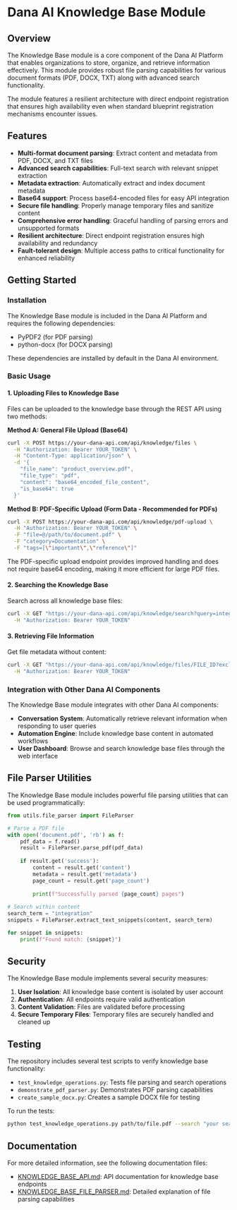 # Dana AI Knowledge Base Module

## Overview

The Knowledge Base module is a core component of the Dana AI Platform that enables organizations to store, organize, and retrieve information effectively. This module provides robust file parsing capabilities for various document formats (PDF, DOCX, TXT) along with advanced search functionality.

The module features a resilient architecture with direct endpoint registration that ensures high availability even when standard blueprint registration mechanisms encounter issues.

## Features

- **Multi-format document parsing**: Extract content and metadata from PDF, DOCX, and TXT files
- **Advanced search capabilities**: Full-text search with relevant snippet extraction
- **Metadata extraction**: Automatically extract and index document metadata
- **Base64 support**: Process base64-encoded files for easy API integration
- **Secure file handling**: Properly manage temporary files and sanitize content
- **Comprehensive error handling**: Graceful handling of parsing errors and unsupported formats
- **Resilient architecture**: Direct endpoint registration ensures high availability and redundancy
- **Fault-tolerant design**: Multiple access paths to critical functionality for enhanced reliability

## Getting Started

### Installation

The Knowledge Base module is included in the Dana AI Platform and requires the following dependencies:

- PyPDF2 (for PDF parsing)
- python-docx (for DOCX parsing)

These dependencies are installed by default in the Dana AI environment.

### Basic Usage

#### 1. Uploading Files to Knowledge Base

Files can be uploaded to the knowledge base through the REST API using two methods:

**Method A: General File Upload (Base64)**

```bash
curl -X POST https://your-dana-api.com/api/knowledge/files \
  -H "Authorization: Bearer YOUR_TOKEN" \
  -H "Content-Type: application/json" \
  -d '{
    "file_name": "product_overview.pdf",
    "file_type": "pdf",
    "content": "base64_encoded_file_content",
    "is_base64": true
  }'
```

**Method B: PDF-Specific Upload (Form Data - Recommended for PDFs)**

```bash
curl -X POST https://your-dana-api.com/api/knowledge/pdf-upload \
  -H "Authorization: Bearer YOUR_TOKEN" \
  -F "file=@/path/to/document.pdf" \
  -F "category=Documentation" \
  -F "tags=[\"important\",\"reference\"]"
```

The PDF-specific upload endpoint provides improved handling and does not require base64 encoding, making it more efficient for large PDF files.

#### 2. Searching the Knowledge Base

Search across all knowledge base files:

```bash
curl -X GET "https://your-dana-api.com/api/knowledge/search?query=integration&include_snippets=true" \
  -H "Authorization: Bearer YOUR_TOKEN"
```

#### 3. Retrieving File Information

Get file metadata without content:

```bash
curl -X GET "https://your-dana-api.com/api/knowledge/files/FILE_ID?exclude_content=true" \
  -H "Authorization: Bearer YOUR_TOKEN"
```

### Integration with Other Dana AI Components

The Knowledge Base module integrates with other Dana AI components:

- **Conversation System**: Automatically retrieve relevant information when responding to user queries
- **Automation Engine**: Include knowledge base content in automated workflows
- **User Dashboard**: Browse and search knowledge base files through the web interface

## File Parser Utilities

The Knowledge Base module includes powerful file parsing utilities that can be used programmatically:

```python
from utils.file_parser import FileParser

# Parse a PDF file
with open('document.pdf', 'rb') as f:
    pdf_data = f.read()
    result = FileParser.parse_pdf(pdf_data)
    
    if result.get('success'):
        content = result.get('content')
        metadata = result.get('metadata')
        page_count = result.get('page_count')
        
        print(f"Successfully parsed {page_count} pages")
        
# Search within content
search_term = "integration"
snippets = FileParser.extract_text_snippets(content, search_term)

for snippet in snippets:
    print(f"Found match: {snippet}")
```

## Security

The Knowledge Base module implements several security measures:

1. **User Isolation**: All knowledge base content is isolated by user account
2. **Authentication**: All endpoints require valid authentication
3. **Content Validation**: Files are validated before processing
4. **Secure Temporary Files**: Temporary files are securely handled and cleaned up

## Testing

The repository includes several test scripts to verify knowledge base functionality:

- `test_knowledge_operations.py`: Tests file parsing and search operations
- `demonstrate_pdf_parser.py`: Demonstrates PDF parsing capabilities
- `create_sample_docx.py`: Creates a sample DOCX file for testing

To run the tests:

```bash
python test_knowledge_operations.py path/to/file.pdf --search "your search term"
```

## Documentation

For more detailed information, see the following documentation files:

- [KNOWLEDGE_BASE_API.md](KNOWLEDGE_BASE_API.md): API documentation for knowledge base endpoints
- [KNOWLEDGE_BASE_FILE_PARSER.md](KNOWLEDGE_BASE_FILE_PARSER.md): Detailed explanation of file parsing capabilities